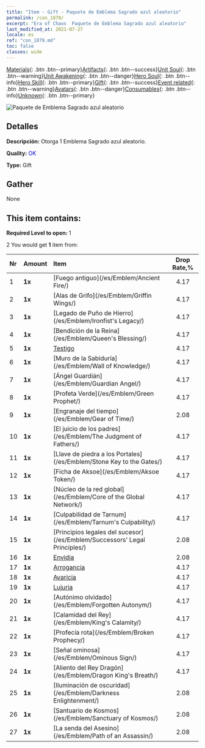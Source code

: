 ```yaml
---
title: "Item - Gift - Paquete de Emblema Sagrado azul aleatorio"
permalink: /con_1879/
excerpt: "Era of Chaos  Paquete de Emblema Sagrado azul aleatorio"
last_modified_at: 2021-07-27
locale: es
ref: "con_1879.md"
toc: false
classes: wide
---
```

 [Materials](/ItemsES/){: .btn .btn--primary}[Artifacts](/ItemsES/Artifacts/){: .btn .btn--success}[Unit Soul](/ItemsES/UnitSoul/){: .btn .btn--warning}[Unit Awakening](/ItemsES/UnitAwakening/){: .btn .btn--danger}[Hero Soul](/ItemsES/HeroSoul/){: .btn .btn--info}[Hero Skill](/ItemsES/HeroSkill/){: .btn .btn--primary}[Gift](/ItemsES/Gift/){: .btn .btn--success}[Event related](/ItemsES/Events/){: .btn .btn--warning}[Avatars](/ItemsES/Avatars/){: .btn .btn--danger}[Consumables](/ItemsES/Consumables/){: .btn .btn--info}[Unknown](/ItemsES/Unknown/){: .btn .btn--primary}

 ![Paquete de Emblema Sagrado azul aleatorio](/images/t/i_907502.png)

## Detalles
 **Descripción:** Otorga 1 Emblema Sagrado azul aleatorio.

 **Quality:** <span style="color: #0000CD">OK</span>

 **Type:** Gift

## Gather

  None

## This item contains:

 **Required Level to open:** 1

 2 You would get **1** item  from:

  | Nr | Amount |     Item    | Drop Rate,% |
  |:---|:-------|:------------|:---------:|
  | 1 |  **1x** | [Fuego antiguo](/es/Emblem/Ancient Fire/) | 4.17 | 
  | 2 |  **1x** | [Alas de Grifo](/es/Emblem/Griffin Wings/) | 4.17 | 
  | 3 |  **1x** | [Legado de Puño de Hierro](/es/Emblem/Ironfist's Legacy/) | 4.17 | 
  | 4 |  **1x** | [Bendición de la Reina](/es/Emblem/Queen's Blessing/) | 4.17 | 
  | 5 |  **1x** | [Testigo](/es/Emblem/Witness/) | 4.17 | 
  | 6 |  **1x** | [Muro de la Sabiduría](/es/Emblem/Wall of Knowledge/) | 4.17 | 
  | 7 |  **1x** | [Ángel Guardián](/es/Emblem/Guardian Angel/) | 4.17 | 
  | 8 |  **1x** | [Profeta Verde](/es/Emblem/Green Prophet/) | 4.17 | 
  | 9 |  **1x** | [Engranaje del tiempo](/es/Emblem/Gear of Time/) | 2.08 | 
  | 10 |  **1x** | [El juicio de los padres](/es/Emblem/The Judgment of Fathers/) | 4.17 | 
  | 11 |  **1x** | [Llave de piedra a los Portales](/es/Emblem/Stone Key to the Gates/) | 4.17 | 
  | 12 |  **1x** | [Ficha de Aksoe](/es/Emblem/Aksoe Token/) | 4.17 | 
  | 13 |  **1x** | [Núcleo de la red global](/es/Emblem/Core of the Global Network/) | 4.17 | 
  | 14 |  **1x** | [Culpabilidad de Tarnum](/es/Emblem/Tarnum's Culpability/) | 4.17 | 
  | 15 |  **1x** | [Principios legales del sucesor](/es/Emblem/Successors' Legal Principles/) | 2.08 | 
  | 16 |  **1x** | [Envidia](/es/Emblem/Jealousy/) | 2.08 | 
  | 17 |  **1x** | [Arrogancia](/es/Emblem/Arrogance/) | 4.17 | 
  | 18 |  **1x** | [Avaricia](/es/Emblem/Greed/) | 4.17 | 
  | 19 |  **1x** | [Lujuria](/es/Emblem/Lust/) | 4.17 | 
  | 20 |  **1x** | [Autónimo olvidado](/es/Emblem/Forgotten Autonym/) | 4.17 | 
  | 21 |  **1x** | [Calamidad del Rey](/es/Emblem/King's Calamity/) | 4.17 | 
  | 22 |  **1x** | [Profecía rota](/es/Emblem/Broken Prophecy/) | 4.17 | 
  | 23 |  **1x** | [Señal ominosa](/es/Emblem/Ominous Sign/) | 4.17 | 
  | 24 |  **1x** | [Aliento del Rey Dragón](/es/Emblem/Dragon King's Breath/) | 4.17 | 
  | 25 |  **1x** | [Iluminación de oscuridad](/es/Emblem/Darkness Enlightenment/) | 2.08 | 
  | 26 |  **1x** | [Santuario de Kosmos](/es/Emblem/Sanctuary of Kosmos/) | 2.08 | 
  | 27 |  **1x** | [La senda del Asesino](/es/Emblem/Path of an Assassin/) | 2.08 | 
